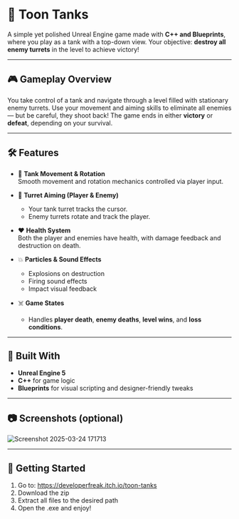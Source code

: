 # 🧨 Toon Tanks

A simple yet polished Unreal Engine game made with **C++ and Blueprints**, where you play as a tank with a top-down view. Your objective: **destroy all enemy turrets** in the level to achieve victory!

---

## 🎮 Gameplay Overview

You take control of a tank and navigate through a level filled with stationary enemy turrets. Use your movement and aiming skills to eliminate all enemies — but be careful, they shoot back! The game ends in either **victory** or **defeat**, depending on your survival.

---

## 🛠️ Features

- 🚗 **Tank Movement & Rotation**  
  Smooth movement and rotation mechanics controlled via player input.

- 🎯 **Turret Aiming (Player & Enemy)**  
  - Your tank turret tracks the cursor.
  - Enemy turrets rotate and track the player.

- ❤️ **Health System**  
  Both the player and enemies have health, with damage feedback and destruction on death.

- 💥 **Particles & Sound Effects**  
  - Explosions on destruction  
  - Firing sound effects  
  - Impact visual feedback

- ☠️ **Game States**  
  - Handles **player death**, **enemy deaths**, **level wins**, and **loss conditions**.

---

## 🧰 Built With

- **Unreal Engine 5**
- **C++** for game logic
- **Blueprints** for visual scripting and designer-friendly tweaks

---

## 📷 Screenshots (optional)

![Screenshot 2025-03-24 171713](https://github.com/user-attachments/assets/8dc64ae7-ca38-4ef1-807c-3b3be0da8e4a)

---

## 🚀 Getting Started

1. Go to: https://developerfreak.itch.io/toon-tanks
2. Download the zip
3. Extract all files to the desired path
4. Open the .exe and enjoy!

